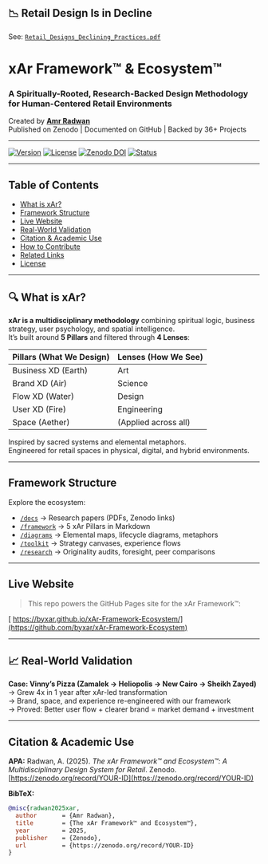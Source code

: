 ## 📉 Retail Design Is in Decline

See: [`Retail_Designs_Declining_Practices.pdf`](./doc/Report_Retail_Designs_Declining_Practices.md)

# xAr Framework™ & Ecosystem™

### A Spiritually-Rooted, Research-Backed Design Methodology for Human-Centered Retail Environments  
Created by [**Amr Radwan**](https://instagram.com/by.xar)  
Published on Zenodo | Documented on GitHub | Backed by 36+ Projects

---

[![Version](https://img.shields.io/badge/version-v1.5.0-blue)]()  [![License](https://img.shields.io/badge/license-CC--BY--NC--ND--4.0-lightgrey)](https://creativecommons.org/licenses/by-nc-nd/4.0/)  [![Zenodo DOI](https://img.shields.io/badge/DOI-Zenodo-blue)](https://zenodo.org/communities/spiritual-design-thinking/)  [![Status](https://img.shields.io/badge/status-Active-brightgreen)]()  

---

##  Table of Contents
- [What is xAr?](#-what-is-xar)
- [Framework Structure](#-framework-structure)
- [Live Website](#-live-website)
- [Real-World Validation](#-real-world-validation)
- [Citation & Academic Use](#-citation--academic-use)
- [How to Contribute](#-how-to-contribute)
- [Related Links](#-related-links)
- [License](#-license)

---

## 🔍 What is xAr?

**xAr is a multidisciplinary methodology** combining spiritual logic, business strategy, user psychology, and spatial intelligence.  
It’s built around **5 Pillars** and filtered through **4 Lenses**:

| Pillars (What We Design) | Lenses (How We See) |
|--------------------------|---------------------|
|  Business XD (Earth)   |  Art              |
|  Brand XD (Air)       |  Science          |
|  Flow XD (Water)       |  Design           |
|  User XD (Fire)        |  Engineering       |
|  Space (Aether)         | (Applied across all)|

 Inspired by sacred systems and elemental metaphors.  
 Engineered for retail spaces in physical, digital, and hybrid environments.

---

##  Framework Structure

Explore the ecosystem:

- [`/docs`](./docs/) → Research papers (PDFs, Zenodo links)  
- [`/framework`](./framework/) → 5 xAr Pillars in Markdown  
- [`/diagrams`](./diagrams/) → Elemental maps, lifecycle diagrams, metaphors  
- [`/toolkit`](./toolkit/) → Strategy canvases, experience flows  
- [`/research`](./research/) → Originality audits, foresight, peer comparisons  


---

##  Live Website

> This repo powers the GitHub Pages site for the xAr Framework™:

[ https://byxar.github.io/xAr-Framework-Ecosystem/](https://github.com/byxar/xAr-Framework-Ecosystem)

---

## 📈 Real-World Validation

**Case: Vinny’s Pizza (Zamalek → Heliopolis → New Cairo → Sheikh Zayed)**  
→ Grew 4x in 1 year after xAr-led transformation  
→ Brand, space, and experience re-engineered with our framework  
→ Proved: Better user flow + clearer brand = market demand + investment

---

##  Citation & Academic Use

**APA:**
Radwan, A. (2025). *The xAr Framework™ and Ecosystem™: A Multidisciplinary Design System for Retail*. Zenodo. [https://zenodo.org/record/YOUR-ID](https://zenodo.org/record/YOUR-ID)

**BibTeX:**
```bibtex
@misc{radwan2025xar,
  author       = {Amr Radwan},
  title        = {The xAr Framework™ and Ecosystem™},
  year         = 2025,
  publisher    = {Zenodo},
  url          = {https://zenodo.org/record/YOUR-ID}
}

